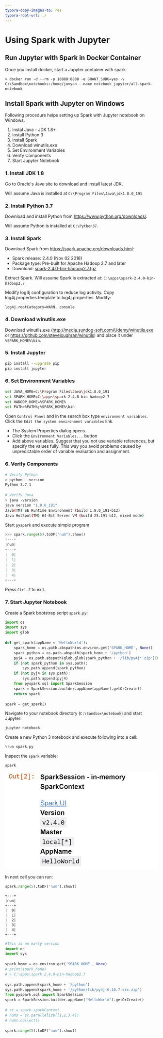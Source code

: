 ```yaml
---
typora-copy-images-to: res
typora-root-url: ./
---
```


# Using Spark with Jupyter

## Run Jupyter with Spark in Docker Container

Once you install docker, start a Jupyter container with spark.

```
> docker run -d --rm -p 18888:8888 -e GRANT_SUDO=yes -v C:\Sandbox\notebooks:/home/jovyan --name notebook jupyter/all-spark-notebook
```



## Install Spark with Jupyter on Windows

Following procedure helps setting up Spark with Jupyter notebook on Windows.

1. Instal Java - JDK 1.8+
2. Install Python 3
3. Install Spark
4. Download winutils.exe
5. Set Environment Variables
6. Verify Components
7. Start Jupyter Notebook

### 1. Install JDK 1.8

Go to Oracle's Java site to download and install latest JDK.

Will assume Java is installed at `C:\Program Files\Java\jdk1.8.0_191 `



### 2. Install Python 3.7

Download and install Python from https://www.python.org/downloads/.

Will assume Python is installed at `C:\Python37`.

### 3. Install Spark

Download Spark from https://spark.apache.org/downloads.html:

- Spark release: 2.4.0 (Nov 02 2018)
- Package type: Pre-built for Apache Hadoop 2.7 and later
- Download: [spark-2.4.0-bin-hadoop2.7.tgz](https://www.apache.org/dyn/closer.lua/spark/spark-2.4.0/spark-2.4.0-bin-hadoop2.7.tgz) 

Extract Spark. Will assume Spark is extracted at: `C:\apps\spark-2.4.0-bin-hadoop2.7`

Modify log4j configuration to reduce log activity. Copy log4j.properties.template to log4j.properties. Modify:

```
log4j.rootCategory=WARN, console
```



### 4. Download winutils.exe

Download winutils.exe (http://media.sundog-soft.com/Udemy/winutils.exe or https://github.com/steveloughran/winutils) and place it under `%SPARK_HOME%\bin`.

### 5. Install Jupyter

```bash
pip install --upgrade pip
pip install jupyter
```



### 6. Set Environment Variables

```bash
set JAVA_HOME=C:\Program Files\Java\jdk1.8.0_191
set SPARK_HOME=C:\apps\spark-2.4.0-bin-hadoop2.7
set HADOOP_HOME=%SPARK_HOME%
set PATH=%PATH%;%SPARK_HOME%\bin
```

Open `Control Panel` and in the search box type `environment variables`. Click the `Edit the system environment variables` link.

- The System Properties dialog opens.
- Click the `Environment Variables...` button
- Add above variables. Suggest that you not use variable references, but specify the values fully. This way you avoid problems caused by unpredictable order of variable evaluation and assignment.

### 6. Verify Components

```bash
# Verify Python
> python --version
Python 3.7.1

# Verify Java
> java -version
java version "1.8.0_191"
Java(TM) SE Runtime Environment (build 1.8.0_191-b12)
Java HotSpot(TM) 64-Bit Server VM (build 25.191-b12, mixed mode)

```



Start `pyspark` and execute simple program

```python
>>> spark.range(5).toDF("num").show()
+---+
|num|
+---+
|  0|
|  1|
|  2|
|  3|
|  4|
+---+
```

Press `Ctrl-Z` to exit.

### 7. Start Jupyter Notebook

Create a Spark bootstrap script `spark.py`:

```python
import os
import sys
import glob

def get_spark(appName = 'HelloWorld'):
    spark_home = os.path.abspath(os.environ.get('SPARK_HOME', None))
    spark_python = os.path.abspath(spark_home + '/python')
    pyj4 = os.path.abspath(glob.glob(spark_python + '/lib/py4j*.zip')[0])
    if (not spark_python in sys.path):
        sys.path.append(spark_python)
    if (not pyj4 in sys.path):
        sys.path.append(pyj4)
    from pyspark.sql import SparkSession
    spark = SparkSession.builder.appName(appName).getOrCreate()
    return spark

spark = get_spark()
```



Navigate to your notebook directory (`C:\Sandbox\notebook`) and start Jupyter:

```bash
jupyter notebook
```

Create a new Python 3 notebook and execute following into a cell:

```python
%run spark.py
```

Inspect the `spark` variable:

```python
spark
```

![1545576527590](res/1545576527590.png)



In next cell you can run:

```python
spark.range(5).toDF('num').show()
```

```
+---+
|num|
+---+
|  0|
|  1|
|  2|
|  3|
|  4|
+---+
```



```python
#This is an early version
import os
import sys

spark_home = os.environ.get('SPARK_HOME', None)
# print(spark_home)
# > C:\apps\spark-2.4.0-bin-hadoop2.7

sys.path.append(spark_home + '/python')
sys.path.append(spark_home + '/python/lib/py4j-0.10.7-src.zip')
from pyspark.sql import SparkSession
spark = SparkSession.builder.appName("HelloWorld").getOrCreate()

# sc = spark.sparkContext
# nums = sc.parallelize([1,2,3,4])
# nums.collect()

spark.range(5).toDF("num").show()
```

